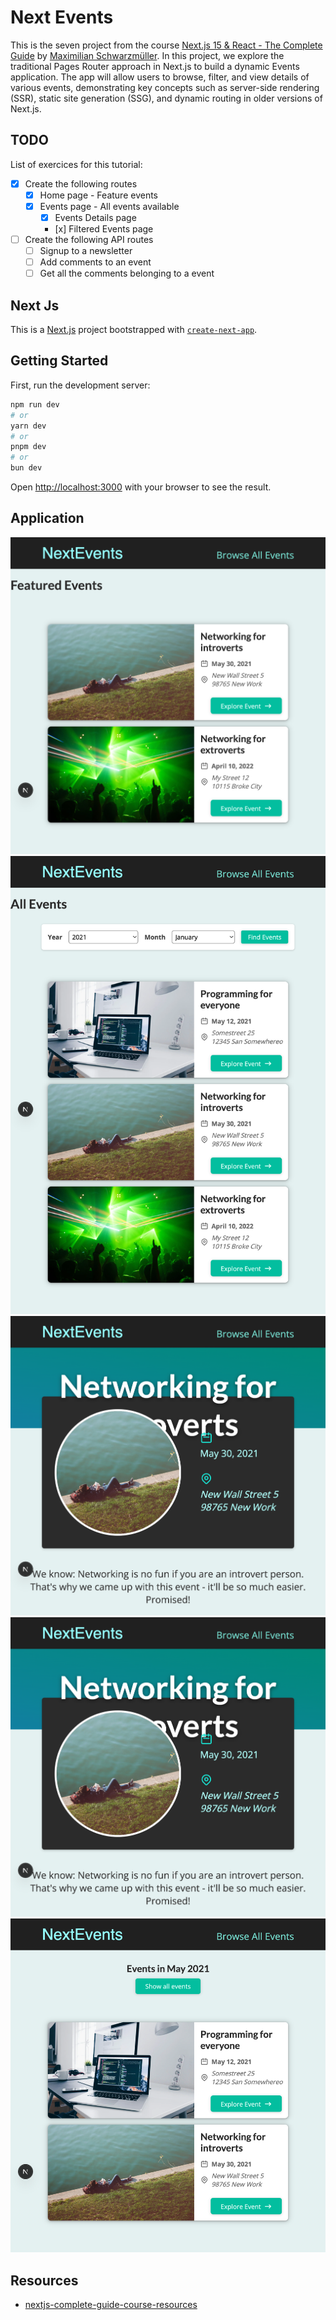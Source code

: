 # Next Events

This is the seven project from the course [Next.js 15 & React - The Complete Guide](https://www.udemy.com/course/nextjs-react-the-complete-guide) by [Maximilian Schwarzmüller](https://github.com/mschwarzmueller). In this project, we explore the traditional Pages Router approach in Next.js to build a dynamic Events application. The app will allow users to browse, filter, and view details of various events, demonstrating key concepts such as server-side rendering (SSR), static site generation (SSG), and dynamic routing in older versions of Next.js.

## TODO

List of exercices for this tutorial:

- [x] Create the following routes
  - [x] Home page - Feature events
  - [x] Events page - All events available
    - [x] Events Details page
    - [x] Filtered Events page
- [ ] Create the following API routes
  - [ ] Signup to a newsletter
  - [ ] Add comments to an event
  - [ ] Get all the comments belonging to a event

## Next Js

This is a [Next.js](https://nextjs.org) project bootstrapped with [`create-next-app`](https://nextjs.org/docs/app/api-reference/cli/create-next-app).

## Getting Started

First, run the development server:

```bash
npm run dev
# or
yarn dev
# or
pnpm dev
# or
bun dev
```

Open [http://localhost:3000](http://localhost:3000) with your browser to see the result.

## Application

![Home page](../images/next-events/home.png)
![Events page](../images/next-events/events.png)
![Event Details page](../images/next-events/event-details.png)
![Event Details page](../images/next-events/event-details.png)
![Filtered Events page](../images/next-events/filtered-events.png)

## Resources

- [nextjs-complete-guide-course-resources](https://github.com/mschwarzmueller/nextjs-complete-guide-course-resources)
